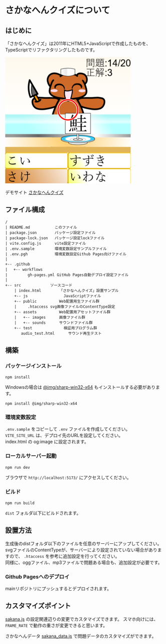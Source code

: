 # さかなへんクイズについて

## はじめに

「さかなへんクイズ」は2011年にHTML5+JavaScriptで作成したものを、TypeScriptでリファクタリングしたものです。  

<img width="400" alt="画面イメージ" src="src/public/images/thumbnail.png">

デモサイト [さかなへんクイズ](https://sakana-hen.t-gh.jp/)  

## ファイル構成

```
/
| README.md		      このファイル
| package.json		  パッケージ設定ファイル
| package-lock.json	  パッケージ設定lockファイル
| vite.config.js	  vite設定ファイル
| .env.sample         環境変数設定サンプルファイル
| .env.pgh            環境変数設定Github Pages向けファイル
|
+-- .github
| 　+-- workflows
|         gh-pages.yml GitHub Pages自動デプロイ設定ファイル
|
+-- src	            ソースコード
    | index.html		「さかなへんクイズ」設置サンプル
    +-- js				  JavaScriptファイル
    +-- public			Web配置用生ファイル群
    |     .htaccess	svg画像ファイルのContentType設定
    +-- assets			Web配置用アセットファイル群
    |   +-- images		画像ファイル群
    |   +-- sounds		サウンドファイル群
    +-- test			  検証用プログラム群
       audio_test.html		サウンド再生テスト
```

## 構築

### パッケージインストール

```
npm install
```

Windowsの場合は [@img/sharp-win32-x64](https://www.npmjs.com/package/@img/sharp-win32-x64) もインストールする必要があります。

```
npm install @img/sharp-win32-x64
```

### 環境変数設定

`.env.sample` をコピーして `.env` ファイルを作成してください。  
`VITE_SITE_URL` は、デプロイ先のURLを設定してください。  
index.html の og:image に設定されます。

### ローカルサーバー起動

```
npm run dev
```

ブラウザで `http://localhost:5173/` にアクセスしてください。

### ビルド

```
npm run build
```

`dist` フォルダ以下にビルドされます。

## 設置方法

生成後のdistフォルダ以下のファイルを任意のサーバーにアップしてください。  
svgファイルのContentTypeが、サーバーにより設定されていない場合がありますので、
`.htaccess` を参考に追加設定を行ってください。  
同様に、oggファイル、mp3ファイルで問題ある場合も、追加設定が必要です。

### Github Pagesへのデプロイ

mainリポジトリにプッシュするとデプロイされます。


## カスタマイズポイント

[sakana.js](src/js/sakana.ts) の設定関連辺りの変更でカスタマイズできます。
スマホ向けには、 `FRAME_RATE` で動作の重さが変更できると思います。

さかなへんデータ [sakana_data.js](src/js/consts/sakana_data.ts) で問題データのカスタマイズができます。
